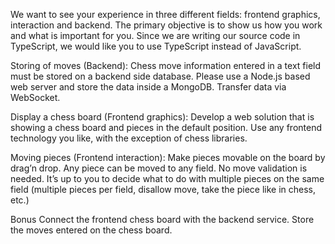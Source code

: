 We want to see your experience in three different fields: frontend graphics, interaction and backend.
The primary objective is to show us how you work and what is important for you.
Since we are writing our source code in TypeScript, we would like you to use TypeScript instead of JavaScript.

Storing of moves (Backend):
Chess move information entered in a text field must be stored on a backend side database.
Please use a Node.js based web server and store the data inside a MongoDB. Transfer data via WebSocket.

Display a chess board (Frontend graphics):
Develop a web solution that is showing a chess board and pieces in the default position.
Use any frontend technology you like, with the exception of chess libraries.

Moving pieces (Frontend interaction):
Make pieces movable on the board by drag’n drop.
Any piece can be moved to any field.
No move validation is needed.
It’s up to you to decide what to do with multiple pieces on the same field (multiple pieces per field, disallow move, take the piece like in chess, etc.)

Bonus
Connect the frontend chess board with the backend service. Store the moves entered on the chess board.
